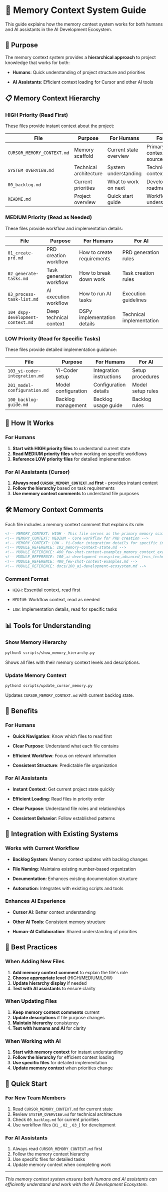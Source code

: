 # 🧠 Memory Context System Guide

This guide explains how the memory context system works for both humans and AI assistants in the AI Development
Ecosystem.

## 🎯 Purpose

The memory context system provides a **hierarchical approach** to project knowledge that works for both:

- **Humans**: Quick understanding of project structure and priorities

- **AI Assistants**: Efficient context loading for Cursor and other AI tools

## 📋 Memory Context Hierarchy

### **HIGH Priority (Read First)**

These files provide instant context about the project:

| File | Purpose | For Humans | For AI |
|------|---------|------------|---------|
| `CURSOR_MEMORY_CONTEXT.md` | Memory scaffold | Current state overview | Primary context source |
| `SYSTEM_OVERVIEW.md` | Technical architecture | System understanding | Technical context |
| `00_backlog.md` | Current priorities | What to work on next | Development roadmap |
| `README.md` | Project overview | Quick start guide | Workflow understanding |

### **MEDIUM Priority (Read as Needed)**

These files provide workflow and implementation details:

| File | Purpose | For Humans | For AI |
|------|---------|------------|---------|
| `01_create-prd.md` | PRD creation workflow | How to create requirements | PRD generation rules |
| `02_generate-tasks.md` | Task generation workflow | How to break down work | Task creation rules |
| `03_process-task-list.md` | AI execution workflow | How to run AI tasks | Execution guidelines |
| `104_dspy-development-context.md` | Deep technical context | DSPy implementation details | Technical implementation |

### **LOW Priority (Read for Specific Tasks)**

These files provide detailed implementation guidance:

| File | Purpose | For Humans | For AI |
|------|---------|------------|---------|
| `103_yi-coder-integration.md` | Yi-Coder setup | Integration instructions | Setup procedures |
| `201_model-configuration.md` | Model configuration | Configuration details | Model setup rules |
| `100_backlog-guide.md` | Backlog management | Backlog usage guide | Backlog rules |

## 🔄 How It Works

### **For Humans**

1. **Start with HIGH priority files** to understand current state
2. **Read MEDIUM priority files** when working on specific workflows
3. **Reference LOW priority files** for detailed implementation

### **For AI Assistants (Cursor)**

1. **Always read `CURSOR_MEMORY_CONTEXT.md` first** - provides instant context
2. **Follow the hierarchy** based on task requirements
3. **Use memory context comments** to understand file purposes

## 🛠️ Memory Context Comments

Each file includes a memory context comment that explains its role:

```html
<!-- MEMORY_CONTEXT: HIGH - This file serves as the primary memory scaffold for Cursor AI -->
<!-- MEMORY_CONTEXT: MEDIUM - Core workflow for PRD creation -->
<!-- MEMORY_CONTEXT: LOW - Yi-Coder integration details for specific implementation tasks -->
<!-- MODULE_REFERENCE: 102_memory-context-state.md -->
<!-- MODULE_REFERENCE: 400_few-shot-context-examples_memory_context_examples.md -->
<!-- MODULE_REFERENCE: 100_ai-development-ecosystem_advanced_lens_technical_implementation.md -->
<!-- MODULE_REFERENCE: 400_few-shot-context-examples.md -->
<!-- MODULE_REFERENCE: docs/100_ai-development-ecosystem.md -->

```

### **Comment Format**

- `HIGH`: Essential context, read first

- `MEDIUM`: Workflow context, read as needed

- `LOW`: Implementation details, read for specific tasks

## 📊 Tools for Understanding

### **Show Memory Hierarchy**

```bash
python3 scripts/show_memory_hierarchy.py

```

Shows all files with their memory context levels and descriptions.

### **Update Memory Context**

```bash
python3 scripts/update_cursor_memory.py

```

Updates `CURSOR_MEMORY_CONTEXT.md` with current backlog state.

## 🎯 Benefits

### **For Humans**

- **Quick Navigation**: Know which files to read first

- **Clear Purpose**: Understand what each file contains

- **Efficient Workflow**: Focus on relevant information

- **Consistent Structure**: Predictable file organization

### **For AI Assistants**

- **Instant Context**: Get current project state quickly

- **Efficient Loading**: Read files in priority order

- **Clear Purpose**: Understand file roles and relationships

- **Consistent Behavior**: Follow established patterns

## 🔄 Integration with Existing Systems

### **Works with Current Workflow**

- **Backlog System**: Memory context updates with backlog changes

- **File Naming**: Maintains existing number-based organization

- **Documentation**: Enhances existing documentation structure

- **Automation**: Integrates with existing scripts and tools

### **Enhances AI Experience**

- **Cursor AI**: Better context understanding

- **Other AI Tools**: Consistent memory structure

- **Human-AI Collaboration**: Shared understanding of priorities

## 📝 Best Practices

### **When Adding New Files**

1. **Add memory context comment** to explain the file's role
2. **Choose appropriate level** (HIGH/MEDIUM/LOW)
3. **Update hierarchy display** if needed
4. **Test with AI assistants** to ensure clarity

### **When Updating Files**

1. **Keep memory context comments** current
2. **Update descriptions** if file purpose changes
3. **Maintain hierarchy** consistency
4. **Test with humans and AI** for clarity

### **When Working with AI**

1. **Start with memory context** for instant understanding
2. **Follow the hierarchy** for efficient context loading
3. **Use specific files** for detailed implementation
4. **Update memory context** when priorities change

## 🚀 Quick Start

### **For New Team Members**

1. Read `CURSOR_MEMORY_CONTEXT.md` for current state
2. Review `SYSTEM_OVERVIEW.md` for technical architecture
3. Check `00_backlog.md` for current priorities
4. Use workflow files (`01_`, `02_`, `03_`) for development

### **For AI Assistants**

1. Always read `CURSOR_MEMORY_CONTEXT.md` first
2. Follow the memory context hierarchy
3. Use specific files for detailed tasks
4. Update memory context when completing work

---

*This memory context system ensures both humans and AI assistants can efficiently understand and work with the AI
Development Ecosystem.*